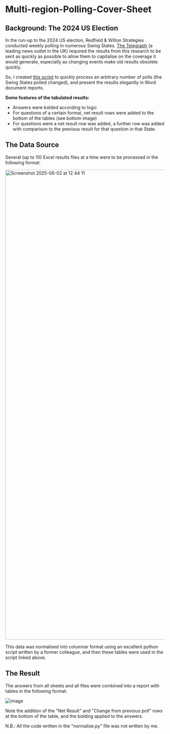 # Multi-region-Polling-Cover-Sheet

## Background: The 2024 US Election

In the run-up to the 2024 US election, Redfield & Wilton Strategies conducted weekly polling in numerous Swing States. [The Telegraph](https://www.telegraph.co.uk) (a leading news outlet in the UK) required the results from this research to be sent as quickly as possible to allow them to capitalise on the coverage it would generate, especially as changing events make old results obsolete quickly.

So, I created [this script](https://github.com/Stewart-Robertson/Multi-region-Polling-Cover-Sheet/blob/main/Multi-region%20cover%20sheet.py) to quickly process an arbitrary number of polls (the Swing States polled changed), and present the results elegantly in Word document reports.

**Some features of the tabulated results:**

* Answers were bolded according to logic
* For questions of a certain format, net result rows were added to the bottom of the tables (see bottom image)
* For questions were a net result row was added, a further row was added with comparison to the previous result for that question in that State.

## The Data Source

Several (up to 10) Excel results files at a time were to be processed in the following format:

<img width="1482" alt="Screenshot 2025-06-02 at 12 44 11" src="https://github.com/user-attachments/assets/797d2ede-8481-47a5-8af5-6d764278b5d2" />


This data was normalised into columnar format using an excellent python script written by a former colleague, and then these tables were used in the script linked above.

## The Result

The answers from all sheets and all files were combined into a report with tables in the following format:

![image](https://github.com/user-attachments/assets/07622e70-3522-4f0a-8c1f-f447625d0959)

Note the addition of the "Net Result" and "Change from previous poll" rows at the bottom of the table, and the bolding applied to the answers.

N.B.: All the code written in the "normalise.py" file was not written by me.
